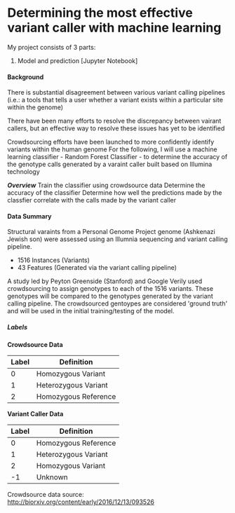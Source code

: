 # Determining the most effective variant caller with machine learning

My project consists of 3 parts:

1. Model and prediction [Jupyter Notebook]

#### Background
There is substantial disagreement between various variant calling pipelines (i.e.: a tools that tells a user whether a variant exists within a particular site within the genome)

There have been many efforts to resolve the discrepancy between vairant callers, but an effective way to resolve these issues has yet to be identified

Crowdsourcing efforts have been launched to more confidently identify variants within the human genome
For the following, I will use a machine learning classifier - Random Forest Classifier - to determine the accuracy of the genotype calls generated by a varaint caller built based on Illumina technology

***Overview***
Train the classifier using crowdsource data
Determine the accuracy of the classifier
Determine how well the predictions made by the classfier correlate with the calls made by the variant caller


#### Data Summary
Structural varaints from a Personal Genome Project genome (Ashkenazi Jewish son) were assessed using an Illumnia sequencing and variant calling pipeline. 

* 1516 Instances (Variants)
* 43 Features (Generated via the variant calling pipeline)

A study led by Peyton Greenside (Stanford) and Google Verily used crowdsourcing to assign genotypes to each of the 1516 variants. These genotypes will be compared to the genotypes generated by the variant calling pipeline. The crowdsourced gentoypes are considered 'ground truth' and will be used in the initial training/testing of the model.

##### Labels

**Crowdsource Data**

| Label | Definition           |
|-------|----------------------|
|   0   | Homozygous Variant   |
|   1   | Heterozygous Variant |
|   2   | Homozygous Reference |


**Variant Caller Data**

| Label | Definition           |
|-------|----------------------|
|   0   | Homozygous Reference |
|   1   | Heterozygous Variant |
|   2   | Homozygous Variant   |
|   -1  | Unknown              |





Crowdsource data source: http://biorxiv.org/content/early/2016/12/13/093526
